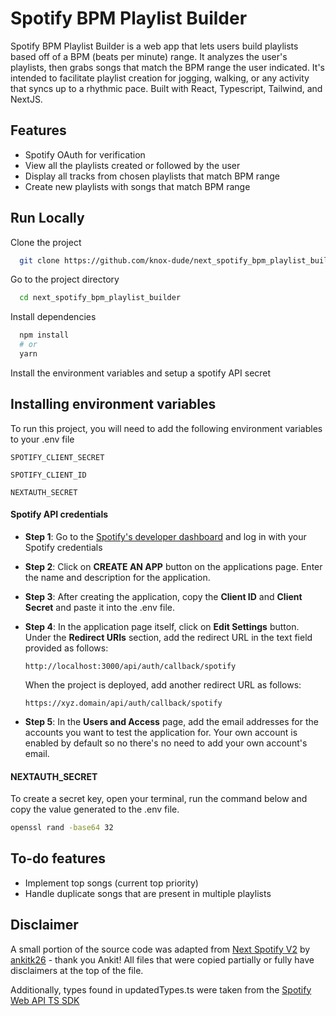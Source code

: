 # Spotify BPM Playlist Builder

Spotify BPM Playlist Builder is a web app that lets users build playlists based off of a BPM (beats per minute) range. It analyzes the user's playlists, then grabs songs that match the BPM range the user indicated. It's intended to facilitate playlist creation for jogging, walking, or any activity that syncs up to a rhythmic pace. Built with React, Typescript, Tailwind, and NextJS.

## Features

- Spotify OAuth for verification
- View all the playlists created or followed by the user
- Display all tracks from chosen playlists that match BPM range
- Create new playlists with songs that match BPM range

## Run Locally

Clone the project

```bash
  git clone https://github.com/knox-dude/next_spotify_bpm_playlist_builder
```

Go to the project directory

```bash
  cd next_spotify_bpm_playlist_builder
```

Install dependencies

```bash
  npm install
  # or
  yarn
```

Install the environment variables and setup a spotify API secret

## Installing environment variables

To run this project, you will need to add the following environment variables to your .env file

`SPOTIFY_CLIENT_SECRET`

`SPOTIFY_CLIENT_ID`

`NEXTAUTH_SECRET`

#### Spotify API credentials

- **Step 1**: Go to the [Spotify's developer dashboard](https://developer.spotify.com/dashboard/) and log in with your Spotify credentials
- **Step 2**: Click on **CREATE AN APP** button on the applications page. Enter the name and description for the application.
- **Step 3**: After creating the application, copy the **Client ID** and **Client Secret** and paste it into the .env file.
- **Step 4**: In the application page itself, click on **Edit Settings** button. Under the **Redirect URIs** section, add the redirect URL in the text field provided as follows:

  `http://localhost:3000/api/auth/callback/spotify`

  When the project is deployed, add another redirect URL as follows:

  `https://xyz.domain/api/auth/callback/spotify`

- **Step 5**: In the **Users and Access** page, add the email addresses for the accounts you want to test the application for. Your own account is enabled by default so no there's no need to add your own account's email.

#### NEXTAUTH_SECRET

To create a secret key, open your terminal, run the command below and copy the value generated to the .env file.

```bash
openssl rand -base64 32
```

## To-do features

- Implement top songs (current top priority)
- Handle duplicate songs that are present in multiple playlists

## Disclaimer

A small portion of the source code was adapted from [Next Spotify V2](https://github.com/ankitk26/Next-Spotify-v2) by [ankitk26](https://github.com/ankitk26) - thank you Ankit! All files that were copied partially or fully have disclaimers at the top of the file.

Additionally, types found in updatedTypes.ts were taken from the [Spotify Web API TS SDK](https://github.com/spotify/spotify-web-api-ts-sdk/tree/main)
